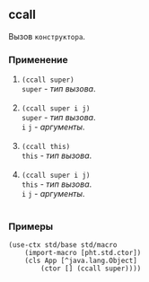 ## ccall
Вызов `конструктора`.

### Применение

1. `(ccall super)`<br>
`super` - _тип вызова_.<br><br>
2. `(ccall super i j)`<br>
`super` - _тип вызова_.<br>
`i` `j` - _аргументы_.<br><br>
3. `(ccall this)`<br>
`this` - _тип вызова_.<br><br>
4. `(ccall super i j)`<br>
`this` - _тип вызова_.<br>
`i` `j` - _аргументы_.<br><br>

### Примеры

```pihta
(use-ctx std/base std/macro
    (import-macro [pht.std.ctor])
    (cls App [^java.lang.Object]
        (ctor [] (ccall super))))
```